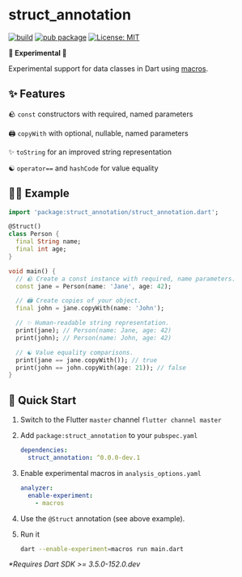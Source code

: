 # struct_annotation

[![build](https://github.com/felangel/struct/actions/workflows/main.yaml/badge.svg)](https://github.com/felangel/struct/actions/workflows/main.yaml)
[![pub package](https://img.shields.io/pub/v/struct_annotation.svg)](https://pub.dev/packages/struct_annotation)
[![License: MIT](https://img.shields.io/badge/license-MIT-purple.svg)](https://opensource.org/licenses/MIT)

**🚧 Experimental 🚧**

Experimental support for data classes in Dart using [macros](https://dart.dev/language/macros).

## ✨ Features

🪨 `const` constructors with required, named parameters

🖨️ `copyWith` with optional, nullable, named parameters

✨ `toString` for an improved string representation

☯️ `operator==` and `hashCode` for value equality

## 🧑‍💻 Example

```dart
import 'package:struct_annotation/struct_annotation.dart';

@Struct()
class Person {
  final String name;
  final int age;
}

void main() {
  // 🪨 Create a const instance with required, name parameters.
  const jane = Person(name: 'Jane', age: 42);

  // 🖨️ Create copies of your object.
  final john = jane.copyWith(name: 'John');

  // ✨ Human-readable string representation.
  print(jane); // Person(name: Jane, age: 42)
  print(john); // Person(name: John, age: 42)

  // ☯️ Value equality comparisons.
  print(jane == jane.copyWith()); // true
  print(john == john.copyWith(age: 21)); // false
}
```

## 🚀 Quick Start

1. Switch to the Flutter `master` channel
   `flutter channel master`

1. Add `package:struct_annotation` to your `pubspec.yaml`

   ```yaml
   dependencies:
     struct_annotation: ^0.0.0-dev.1
   ```

1. Enable experimental macros in `analysis_options.yaml`

   ```yaml
   analyzer:
     enable-experiment:
       - macros
   ```

1. Use the `@Struct` annotation (see above example).

1. Run it

   ```sh
   dart --enable-experiment=macros run main.dart
   ```

_\*Requires Dart SDK >= 3.5.0-152.0.dev_
